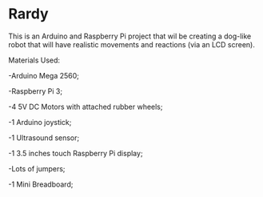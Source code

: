# Rardy

This is an Arduino and Raspberry Pi project that wil be creating a dog-like robot that will have realistic movements and reactions (via an LCD screen).

Materials Used:

  -Arduino Mega 2560;
  
  -Raspberry Pi 3;
  
  -4 5V DC Motors with attached rubber wheels;
  
  -1 Arduino joystick;
  
  -1 Ultrasound sensor;
  
  -1 3.5 inches touch Raspberry Pi display;
  
  -Lots of jumpers;
  
  -1 Mini Breadboard;
  
  
